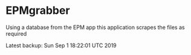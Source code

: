 # EPMgrabber
Using a database from the EPM app this application scrapes the files as required


Latest backup: Sun Sep 1 18:22:01 UTC 2019
